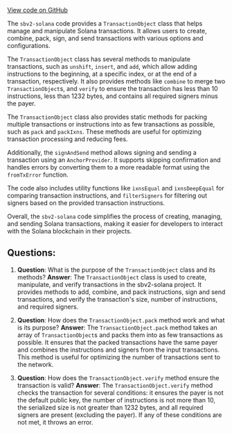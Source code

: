 [View code on GitHub](https://github.com/switchboard-xyz/sbv2-solana/blob/master/javascript/solana.js/src/TransactionObject.ts)

The `sbv2-solana` code provides a `TransactionObject` class that helps manage and manipulate Solana transactions. It allows users to create, combine, pack, sign, and send transactions with various options and configurations.

The `TransactionObject` class has several methods to manipulate transactions, such as `unshift`, `insert`, and `add`, which allow adding instructions to the beginning, at a specific index, or at the end of a transaction, respectively. It also provides methods like `combine` to merge two `TransactionObject`s, and `verify` to ensure the transaction has less than 10 instructions, less than 1232 bytes, and contains all required signers minus the payer.

The `TransactionObject` class also provides static methods for packing multiple transactions or instructions into as few transactions as possible, such as `pack` and `packIxns`. These methods are useful for optimizing transaction processing and reducing fees.

Additionally, the `signAndSend` method allows signing and sending a transaction using an `AnchorProvider`. It supports skipping confirmation and handles errors by converting them to a more readable format using the `fromTxError` function.

The code also includes utility functions like `ixnsEqual` and `ixnsDeepEqual` for comparing transaction instructions, and `filterSigners` for filtering out signers based on the provided transaction instructions.

Overall, the `sbv2-solana` code simplifies the process of creating, managing, and sending Solana transactions, making it easier for developers to interact with the Solana blockchain in their projects.
## Questions: 
 1. **Question**: What is the purpose of the `TransactionObject` class and its methods?
   **Answer**: The `TransactionObject` class is used to create, manipulate, and verify transactions in the sbv2-solana project. It provides methods to add, combine, and pack instructions, sign and send transactions, and verify the transaction's size, number of instructions, and required signers.

2. **Question**: How does the `TransactionObject.pack` method work and what is its purpose?
   **Answer**: The `TransactionObject.pack` method takes an array of `TransactionObject`s and packs them into as few transactions as possible. It ensures that the packed transactions have the same payer and combines the instructions and signers from the input transactions. This method is useful for optimizing the number of transactions sent to the network.

3. **Question**: How does the `TransactionObject.verify` method ensure the transaction is valid?
   **Answer**: The `TransactionObject.verify` method checks the transaction for several conditions: it ensures the payer is not the default public key, the number of instructions is not more than 10, the serialized size is not greater than 1232 bytes, and all required signers are present (excluding the payer). If any of these conditions are not met, it throws an error.